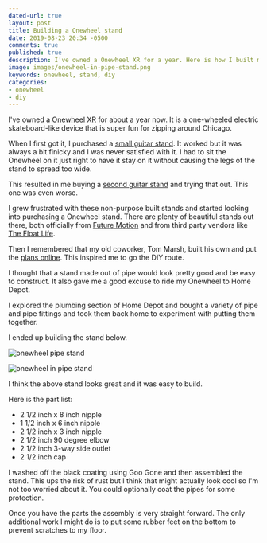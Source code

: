 ```yaml
---
dated-url: true
layout: post
title: Building a Onewheel stand
date: 2019-08-23 20:34 -0500
comments: true
published: true
description: I've owned a Onewheel XR for a year. Here is how I built my own stand.
image: images/onewheel-in-pipe-stand.png
keywords: onewheel, stand, diy
categories:
- onewheel
- diy
---
```


I've owned a [Onewheel XR](https://onewheel.com/products/xr) for about a year now. It is a one-wheeled electric skateboard-like device that is super fun for zipping around Chicago.

When I first got it, I purchased a [small guitar stand](https://www.amazon.com/gp/product/B06XPCNFRQ). It worked but it was always a bit finicky and I was never satisfied with it. I had to sit the Onewheel on it just right to have it stay on it without causing the legs of the stand to spread too wide.

This resulted in me buying a [second guitar stand](https://www.amazon.com/gp/product/B01C5G2TQY) and trying that out. This one was even worse.

I grew frustrated with these non-purpose built stands and started looking into purchasing a Onewheel stand. There are plenty of beautiful stands out there, both officially from [Future Motion](https://onewheel.com/collections/onewheel-xr-accessories/products/onewheel-deep-shack-rack) and from third party vendors like [The Float Life](https://float-supply.com/product-category/stands/).

Then I remembered that my old coworker, Tom Marsh, built his own and put the [plans online](https://www.thingiverse.com/thing:3682716). This inspired me to go the DIY route.

I thought that a stand made out of pipe would look pretty good and be easy to construct. It also gave me a good excuse to ride my Onewheel to Home Depot.

I explored the plumbing section of Home Depot and bought a variety of pipe and pipe fittings and took them back home to experiment with putting them together.

I ended up building the stand below.

![onewheel pipe stand](/images/onewheel-pipe-stand.jpg "Onewheel pipe stand")

![onewheel in pipe stand](/images/onewheel-in-pipe-stand.png "Onewheel in pipe stand")

I think the above stand looks great and it was easy to build.

Here is the part list:

- 2 1/2 inch x 8 inch nipple
- 1 1/2 inch x 6 inch nipple
- 2 1/2 inch x 3 inch nipple
- 2 1/2 inch 90 degree elbow
- 2 1/2 inch 3-way side outlet
- 2 1/2 inch cap

I washed off the black coating using Goo Gone and then assembled the stand. This ups the risk of rust but I think that might actually look cool so I'm not too worried about it. You could optionally coat the pipes for some protection.

Once you have the parts the assembly is very straight forward. The only additional work I might do is to put some rubber feet on the bottom to prevent scratches to my floor.
